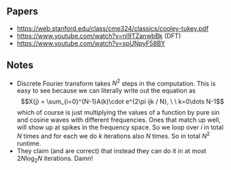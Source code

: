 ## Papers

- https://web.stanford.edu/class/cme324/classics/cooley-tukey.pdf
- https://www.youtube.com/watch?v=nl9TZanwbBk (DFT)
- https://www.youtube.com/watch?v=spUNpyF58BY

## Notes

- Discrete Fourier transform takes $N^2$ steps in the computation. This is easy to see because we can literally write out the equation as $$X(j) = \sum_{i=0}^{N-1}A(k)\cdot e^{2\pi ijk / N}, \ \ k=0\dots N-1$$ which of course is just multiplying the values of a function by pure sin and cosine waves with different frequencies. Ones that match up well, will show up at spikes in the frequency space. So we loop over $i$ in total $N$ times and for each we do $k$ iterations also $N$ times. So in total $N^2$ runtime.
- They claim (and are correct) that instead they can do it in at most $2N \log_2 N$ iterations. Damn!